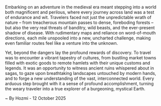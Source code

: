 
Embarking on an adventure in the medieval era meant stepping into a world both magnificent and perilous, where every journey across land was a test of endurance and wit. Travelers faced not just the unpredictable wrath of nature – from treacherous mountain passes to dense, foreboding forests – but also the very real threats of banditry, wild beasts, and the ever-present shadow of disease. With rudimentary maps and reliance on word-of-mouth directions, each mile unspooled into a new, uncharted challenge, making even familiar routes feel like a venture into the unknown.

Yet, beyond the dangers lay the profound rewards of discovery. To travel was to encounter a vibrant tapestry of cultures, from bustling market towns filled with exotic goods to remote hamlets with their unique customs and legends. It was an opportunity to witness ancient ruins whispered about in sagas, to gaze upon breathtaking landscapes untouched by modern hands, and to forge a new understanding of the vast, interconnected world. Every arduous step brought with it a sense of profound accomplishment, turning the weary traveler into a true explorer of a burgeoning, mystical Earth.

~ By Hozmi - 12 October 2025
